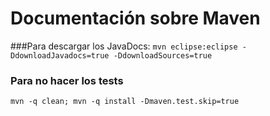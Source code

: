 # Documentación sobre Maven

###Para descargar los JavaDocs:
`mvn eclipse:eclipse -DdownloadJavadocs=true -DdownloadSources=true`

### Para no hacer los tests
`mvn -q clean; mvn -q install -Dmaven.test.skip=true`



